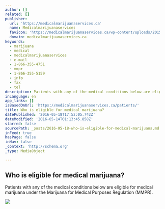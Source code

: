 ```yaml
---
author: []
related: []
publisher:
  url: 'https://medicalmarijuanaservices.ca'
  name: Medicalmarijuanaservices
  favicon: 'https://medicalmarijuanaservices.ca/wp-content/uploads/2015/11/mms-favi.png'
  domain: medicalmarijuanaservices.ca
keywords:
  - marijuana
  - medical
  - medicalmarijuanaservices
  - e-mail
  - 1-866-355-4751
  - mmpr
  - 1-866-355-5159
  - info
  - fax
  - tel
description: Patients with any of the medical conditions below are eligible for medical marijuana under the Marijuana for Medical Purposes Regulation (MMPR).
inLanguage: en
app_links: []
isBasedOnUrl: 'https://medicalmarijuanaservices.ca/patients/'
title: Who is eligible for medical marijuana?
datePublished: '2016-05-18T17:52:05.742Z'
dateModified: '2016-05-14T01:13:45.858Z'
starred: false
sourcePath: _posts/2016-05-18-who-is-eligible-for-medical-marijuana.md
inFeed: true
hasPage: false
inNav: false
_context: 'http://schema.org'
_type: MediaObject

---
```

<article style=""><h1>Who is eligible for medical marijuana?</h1><p>Patients with any of the medical conditions below are eligible for medical marijuana under the Marijuana for Medical Purposes Regulation (MMPR).</p><img src="https://medicalmarijuanaservices.ca/wp-content/uploads/2015/12/happy-person1.jpg" /></article>